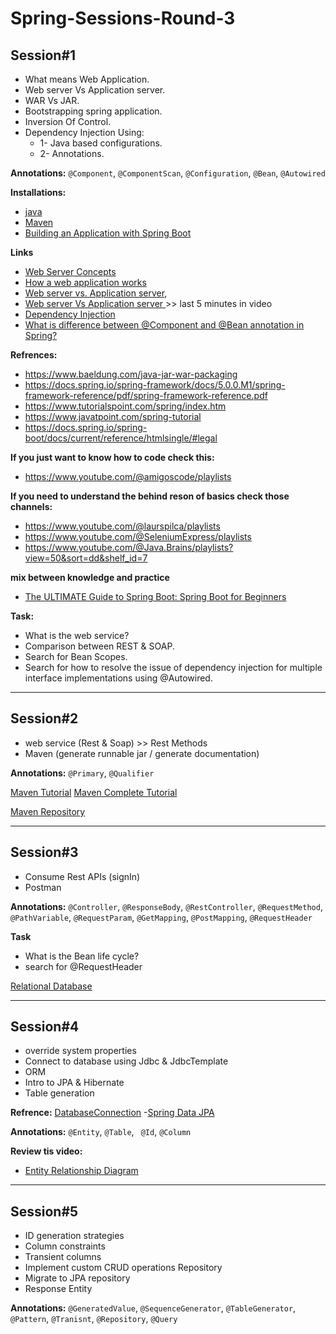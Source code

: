 # Spring-Sessions-Round-3

## Session#1

- What means Web Application.
- Web server Vs Application server.
- WAR Vs JAR.
- Bootstrapping spring application.
- Inversion Of Control.
- Dependency Injection Using:
	- 1- Java based configurations.
	- 2- Annotations.

**Annotations:**  ``@Component``, ``@ComponentScan``, ``@Configuration``, ``@Bean``, ``@Autowired``
  
**Installations:**
- [java](https://www.codejava.net/java-se/download-and-install-java-11-openjdk-and-oracle-jdk)
- [Maven](https://phoenixnap.com/kb/install-maven-windows)
- [Building an Application with Spring Boot](https://spring.io/guides/gs/spring-boot)

**Links**
- [Web Server Concepts](https://www.youtube.com/watch?v=9J1nJOivdyw)
- [How a web application works](https://www.youtube.com/watch?v=zjfViRCjT5U)
- [Web server vs. Application server](https://www.educative.io/answers/web-server-vs-application-server),
- [Web server Vs Application server ](https://youtu.be/-XoXOp7Ihyc?list=PL0pSb9Km2KjLs6GA1KS20N2QEFpwFJEap&t=853)>> last 5  minutes in video
- [Dependency Injection](https://www.youtube.com/watch?v=eQ90v7HQT-Q)
- [What is difference between @Component and @Bean annotation in Spring?](https://medium.com/javarevisited/what-is-difference-between-component-and-bean-annotation-in-spring-bffdad0ab899)

**Refrences:**
- https://www.baeldung.com/java-jar-war-packaging
- https://docs.spring.io/spring-framework/docs/5.0.0.M1/spring-framework-reference/pdf/spring-framework-reference.pdf
- https://www.tutorialspoint.com/spring/index.htm
- https://www.javatpoint.com/spring-tutorial
- https://docs.spring.io/spring-boot/docs/current/reference/htmlsingle/#legal

**If you just want to know how to code check this:**
- https://www.youtube.com/@amigoscode/playlists

**If you need to understand the behind reson of basics check those channels:**
  - https://www.youtube.com/@laurspilca/playlists
  - https://www.youtube.com/@SeleniumExpress/playlists
  - https://www.youtube.com/@Java.Brains/playlists?view=50&sort=dd&shelf_id=7

**mix between knowledge and practice**
  - [The ULTIMATE Guide to Spring Boot: Spring Boot for Beginners](https://www.youtube.com/watch?v=Nv2DERaMx-4&t=2985s)

**Task:**
- What is the web service?
- Comparison between REST & SOAP.
- Search for Bean Scopes.
- Search for how to resolve the issue of dependency injection for multiple interface implementations using @Autowired.

___

## Session#2

- web service (Rest & Soap) >> Rest Methods
- Maven (generate runnable jar / generate documentation)

**Annotations:** ``@Primary``, ``@Qualifier``

[Maven Tutorial](https://youtu.be/Xatr8AZLOsE)
[Maven Complete Tutorial](https://youtu.be/JhSBS2OpGdU)

[Maven Repository](https://mvnrepository.com/)

___

## Session#3

- Consume Rest APIs (signIn)
- Postman

**Annotations:** ``@Controller``, ``@ResponseBody``, ``@RestController``, ``@RequestMethod``, ``@PathVariable``, ``@RequestParam``, ``@GetMapping``, ``@PostMapping``, ``@RequestHeader``

**Task**
- What is the Bean life cycle?
- search for @RequestHeader

[Relational Database](https://youtube.com/playlist?list=PLE8kQVoC67PzGwMMsSk3C8MvfAqcYjusF&si=YpNs8W6qoSPlzjrd)

___

## Session#4

- override system properties
- Connect to database using Jdbc & JdbcTemplate
- ORM
- Intro to JPA & Hibernate
- Table generation

**Refrence:** 
[DatabaseConnection](https://docs.oracle.com/cd/E19509-01/820-3497/agqka/index.html)
-[Spring Data JPA](https://docs.spring.io/spring-data/jpa/docs/current/reference/html/#jpa.query.other-methods)


  **Annotations:** ``@Entity``, ``@Table``, `` @Id``, ``@Column``
  
**Review tis video:**
- [Entity Relationship Diagram](https://youtu.be/CZ46r29kyQw)

___

## Session#5
- ID generation strategies
- Column constraints
- Transient columns
- Implement custom CRUD operations Repository
- Migrate to JPA repository
- Response Entity

**Annotations:** ``@GeneratedValue``, ``@SequenceGenerator``, 
 ``@TableGenerator``, ``@Pattern``, ``@Tranisnt``, ``@Repository``, ``@Query``

